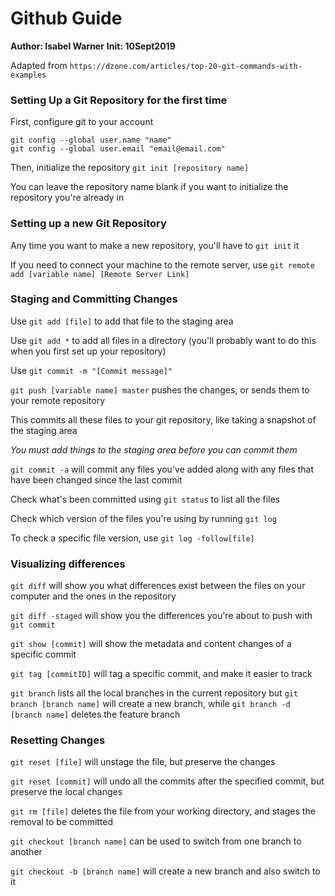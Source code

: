 # Github Guide 
**Author: Isabel Warner**
**Init: 10Sept2019**

Adapted from `https://dzone.com/articles/top-20-git-commands-with-examples` 

### Setting Up a Git Repository for the first time 

First, configure git to your account 
```
git config --global user.name "name"
git config --global user.email "email@email.com"
```

Then, initialize the repository 
`git init [repository name]`

You can leave the repository name blank if you want to initialize the repository you're already in 

### Setting up a new Git Repository 

Any time you want to make a new repository, you'll have to `git init` it 

If you need to connect your machine to the remote server, use `git remote add [variable name] [Remote Server Link]`

### Staging and Committing Changes 

Use `git add [file]` to add that file to the staging area 

Use `git add *` to add all files in a directory (you'll probably want to do this when you first set up your repository)

Use `git commit -m "[Commit message]"`

`git push [variable name] master` pushes the changes, or sends them to your remote repository 

This commits all these files to your git repository, like taking a snapshot of the staging area 

_You must add things to the staging area before you can commit them_ 

`git commit -a` will commit any files you've added along with any files that have been changed since the last commit 

Check what's been committed using `git status` to list all the files 

Check which version of the files you're using by running `git log` 

To check a specific file version, use `git log -follow[file]`

### Visualizing differences 

`git diff` will show you what differences exist between the files on your computer and the ones in the repository 

`git diff -staged` will show you the differences you're about to push with `git commit`

`git show [commit]` will show the metadata and content changes of a specific commit 

`git tag [commitID]` will tag a specific commit, and make it easier to track 

`git branch` lists all the local branches in the current repository but `git branch [branch name]` will create a new branch, while `git branch -d [branch name]` deletes the feature branch 


### Resetting Changes

`git reset [file]` will unstage the file, but preserve the changes

`git reset [commit]` will undo all the commits after the specified commit, but preserve the local changes 

`git rm [file]` deletes the file from your working directory, and stages the removal to be committed 

`git checkout [branch name]` can be used to switch from one branch to another 

`git checkout -b [branch name]` will create a new branch and also switch to it 


